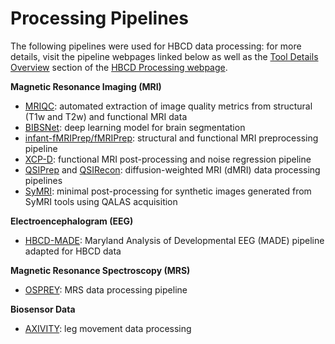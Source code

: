 # Processing Pipelines
The following pipelines were used for HBCD data processing: for more details, visit the pipeline webpages linked below as well as the [Tool Details Overview](https://hbcd-cbrain-processing.readthedocs.io/latest/tool_details.html) section of the [HBCD Processing webpage](https://hbcd-cbrain-processing.readthedocs.io/latest/index.html).

**Magnetic Resonance Imaging (MRI)**    
- [MRIQC](https://mriqc.readthedocs.io/en/latest/): automated extraction of image quality metrics from structural (T1w and T2w) and functional MRI data  
- [BIBSNet](https://bibsnet.readthedocs.io/en/latest/): deep learning model for brain segmentation
- [infant-fMRIPrep/fMRIPrep](https://nibabies.readthedocs.io/en/latest/): structural and functional MRI preprocessing pipeline   
- [XCP-D](https://xcp-d.readthedocs.io/en/latest/): functional MRI post-processing and noise regression pipeline  
- [QSIPrep](https://qsiprep.readthedocs.io/en/latest/) and [QSIRecon](https://qsirecon.readthedocs.io/en/latest/): diffusion-weighted MRI (dMRI) data processing pipelines  
- [SyMRI](https://hbcd-symri-postproc.readthedocs.io/en/latest/index.html): minimal post-processing for synthetic images generated from SyMRI tools using QALAS acquisition

**Electroencephalogram (EEG)**
- [HBCD-MADE](https://docs-hbcd-made.readthedocs.io/en/latest/): Maryland Analysis of Developmental EEG (MADE) pipeline adapted for HBCD data

**Magnetic Resonance Spectroscopy (MRS)**
- [OSPREY](https://osprey-bids.readthedocs.io/en/latest/index.html): MRS data processing pipeline

**Biosensor Data**
- [AXIVITY](https://hbcd-motion-postproc.readthedocs.io/en/latest/): leg movement data processing